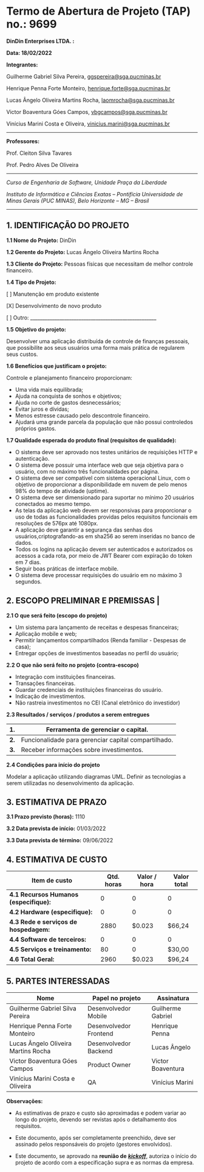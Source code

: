 # Termo de Abertura de Projeto (TAP) no.: 9699

**DinDin Enterprises LTDA. :**

**Data: 18/02/2022**

**Integrantes:**

Guilherme Gabriel Silva Pereira, ggspereira@sga.pucminas.br

Henrique Penna Forte Monteiro, henrique.forte@sga.pucminas.br

Lucas Ângelo Oliveira Martins Rocha, laomrocha@sga.pucminas.br

Victor Boaventura Góes Campos, vbgcampos@sga.pucminas.br

Vinícius Marini Costa e Oliveira, vinicius.marini@sga.pucminas.br

---

**Professores:**

Prof. Cleiton Silva Tavares

Prof. Pedro Alves De Oliveira

---

_Curso de Engenharia de Software, Unidade Praça da Liberdade_

_Instituto de Informática e Ciências Exatas – Pontifícia Universidade de Minas Gerais (PUC MINAS), Belo Horizonte – MG – Brasil_

---

## 1. IDENTIFICAÇÃO DO PROJETO

**1.1 Nome do Projeto:** DinDin

**1.2 Gerente do Projeto:** Lucas Ângelo Oliveira Martins Rocha

**1.3 Cliente do Projeto:** Pessoas físicas que necessitam de melhor controle financeiro.

**1.4 Tipo de Projeto:**

[ ] Manutenção em produto existente

[X] Desenvolvimento de novo produto

[ ] Outro: \_\_\_\_\_\_\_\_\_\_\_\_\_\_\_\_\_\_\_\_\_\_\_\_\_\_\_\_\_\_\_\_\_\_\_\_\_\_\_\_\_\_\_\_\_\_\_\_\_\_\_\_

**1.5 Objetivo do projeto:**

Desenvolver uma aplicação distribuída de controle de finanças pessoais, que possibilite aos seus usuários uma forma mais prática de regularem seus custos.

**1.6 Benefícios que justificam o projeto:**

Controle e planejamento financeiro proporcionam:
- Uma vida mais equilibrada;
- Ajuda na conquista de sonhos e objetivos;
- Ajuda no corte de gastos desnecessários;
- Evitar juros e dívidas;
- Menos estresse causado pelo descontrole financeiro.
- Ajudará uma grande parcela da população que não possui controledos próprios gastos.

**1.7 Qualidade esperada do produto final (requisitos de qualidade):**

- O sistema deve ser aprovado nos testes unitários de requisições HTTP e autenticação.
- O sistema deve possuir uma interface web que seja objetiva para o usuário, com no máximo três funcionalidades por página.
- O sistema deve ser compatível com sistema operacional Linux, com o objetivo de proporcionar a disponibilidade em nuvem de pelo menos 98% do
tempo de atividade (uptime).
- O sistema deve ser dimensionado para suportar no mínimo 20 usuários conectados ao mesmo tempo.
- As telas da aplicação web devem ser responsivas para proporcionar o uso de todas as funcionalidades providas pelos requisitos funcionais em resoluções
de 576px até 1080px.
- A aplicação deve garantir a segurança das senhas dos usuários,criptografando-as em sha256 ao serem inseridas no banco de dados.
- Todos os logins na aplicação devem ser autenticados e autorizados os acessos a cada rota, por meio de JWT Bearer com expiração do token em 7 dias.
- Seguir boas práticas de interface mobile.
- O sistema deve processar requisições do usuário em no máximo 3 segundos.

## **2. ESCOPO PRELIMINAR E PREMISSAS** |

**2.1 O que será feito (escopo do projeto)**

- Um sistema para lançamento de receitas e despesas financeiras;
- Aplicação mobile e web;
- Permitir lançamentos compartilhados (Renda familiar - Despesas de casa);
- Entregar opções de investimentos baseadas no perfil do usuário;

**2.2 O que não será feito no projeto (contra-escopo)**

- Integração com instituições financeiras.
- Transações financeiras.
- Guardar credenciais de instituições financeiras do usuário.
- Indicação de investimentos.
- Não rastreia investimentos no CEI (Canal eletrônico do investidor)

**2.3 Resultados / serviços / produtos a serem entregues**

| **1.** |  Ferramenta de gerenciar o capital. |
| --- | --- |
| **2.** | Funcionalidade para gerenciar capital compartilhado. |
| **3.** | Receber informações sobre investimentos. |

**2.4 Condições para início do projeto**

Modelar a aplicação utilizando diagramas UML.
Definir as tecnologias a serem utilizadas no desenvolvimento da aplicação.


## 3. ESTIMATIVA DE PRAZO


**3.1 Prazo previsto (horas):** 1110

**3.2 Data prevista de início:** 01/03/2022

**3.3 Data prevista de término:** 09/06/2022

## 4. ESTIMATIVA DE CUSTO

| Item de custo | Qtd. horas | Valor / hora  | Valor total |
| --- | --- | --- | --- |
| **4.1 Recursos Humanos** **(especifique):** | 0 | 0 | 0 | 0
| **4.2 Hardware (especifique):** | 0 | 0 | 0 | 0
| **4.3 Rede e serviços de hospedagem:** | 2880 | $0.023 | $66,24 |
| **4.4 Software de terceiros:** | 0 | 0 | 0 |
| **4.5 Serviços e treinamento:** | 80 | 0 | $30,00 |
| **4.6 Total Geral:** | 2960 | $0.023 | $96,24 |

## 5. PARTES INTERESSADAS

| Nome | Papel no projeto | Assinatura |
| --- | --- | --- |
| Guilherme Gabriel Silva Pereira | Desenvolvedor Mobile | Guilherme Gabriel |
| Henrique Penna Forte Monteiro | Desenvolvedor Frontend | Henrique Penna |
| Lucas Ângelo Oliveira Martins Rocha | Desenvolvedor Backend | Lucas Ângelo |
| Victor Boaventura Góes Campos | Product Owner | Victor Boaventura |
| Vinícius Marini Costa e Oliveira | QA | Vinícius Marini |

**Observações:**

- As estimativas de prazo e custo são aproximadas e podem variar ao longo do projeto, devendo ser revistas após o detalhamento dos requisitos.

- Este documento, após ser completamente preenchido, deve ser assinado pelos responsáveis do projeto (gestores envolvidos).

- Este documento, se aprovado na **reunião de** _**[kickoff](../Atas/ATA-2022-02-10.md)**_, autoriza o início do projeto de acordo com a especificação supra e as normas da empresa.

